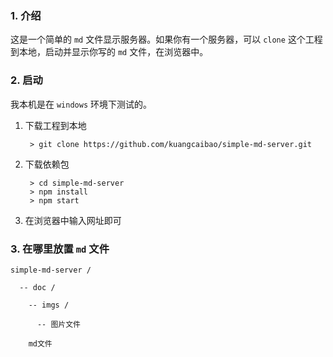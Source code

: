 ### 1. 介绍

这是一个简单的 `md` 文件显示服务器。如果你有一个服务器，可以 `clone` 这个工程到本地，启动并显示你写的 `md` 文件，在浏览器中。

### 2. 启动

我本机是在 `windows` 环境下测试的。

1. 下载工程到本地

        > git clone https://github.com/kuangcaibao/simple-md-server.git
  

2. 下载依赖包

        > cd simple-md-server
        > npm install
        > npm start

3. 在浏览器中输入网址即可

### 3. 在哪里放置 `md` 文件

    simple-md-server /
      
      -- doc /

        -- imgs /

          -- 图片文件

        md文件